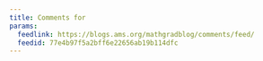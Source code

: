 ```yaml
---
title: Comments for
params:
  feedlink: https://blogs.ams.org/mathgradblog/comments/feed/
  feedid: 77e4b97f5a2bff6e22656ab19b114dfc
---
```

